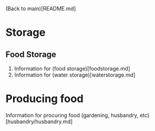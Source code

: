(Back to main)[README.md]

# Storage
## Food Storage
1. Information for (food storage)[foodstorage.md]
2. Information for (water storage)[waterstorage.md]

# Producing food
Information for procuring food (gardening, husbandry, etc)[husbandry/husbandry.md]
